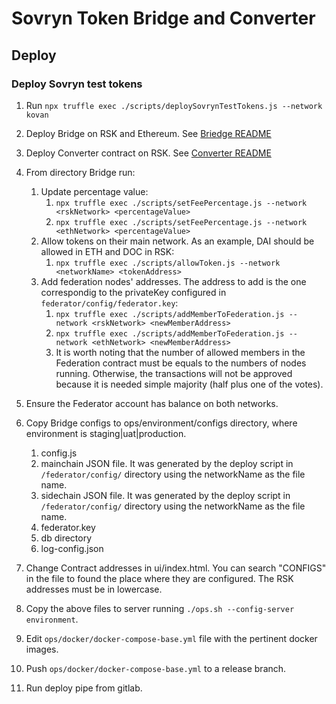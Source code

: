 # Sovryn Token Bridge and Converter

## Deploy

### Deploy Sovryn test tokens
1. Run `npx truffle exec ./scripts/deploySovrynTestTokens.js --network kovan`

2. Deploy Bridge on RSK and Ethereum. See [Briedge README](./sovryn-token-bridge/bridge/README.md)
3. Deploy Converter contract on RSK. See [Converter README](./token-converter/README.md)
4. From directory Bridge run:
   1. Update percentage value:
      1. `npx truffle exec ./scripts/setFeePercentage.js --network <rskNetwork> <percentageValue>`
      2. `npx truffle exec ./scripts/setFeePercentage.js --network <ethNetwork> <percentageValue>`
   2. Allow tokens on their main network. As an example, DAI should be allowed in ETH and DOC in RSK:
      1. `npx truffle exec ./scripts/allowToken.js --network <networkName> <tokenAddress>`
   3. Add federation nodes' addresses. The address to add is the one correspondig to the privateKey configured in `federator/config/federator.key`:
      1. `npx truffle exec ./scripts/addMemberToFederation.js --network <rskNetwork> <newMemberAddress>`
      2. `npx truffle exec ./scripts/addMemberToFederation.js --network <ethNetwork> <newMemberAddress>`
      3. It is worth noting that the number of allowed members in the Federation contract must be equals to the numbers of nodes running. Otherwise, the transactions will not be approved because it is needed simple majority (half plus one of the votes).
5. Ensure the Federator account has balance on both networks.
6. Copy Bridge configs to ops/environment/configs directory, where environment is staging|uat|production.
   1. config.js
   2. mainchain JSON file. It was generated by the deploy script in `/federator/config/` directory using the networkName as the file name.
   3. sidechain JSON file. It was generated by the deploy script in `/federator/config/` directory using the networkName as the file name.
   4. federator.key
   5. db directory
   6. log-config.json
7. Change Contract addresses in ui/index.html. You can search "CONFIGS" in the file to found the place where they are configured. The RSK addresses must be in lowercase.
8. Copy the above files to server running `./ops.sh --config-server environment`.
9.  Edit `ops/docker/docker-compose-base.yml` file with the pertinent docker images.
10. Push `ops/docker/docker-compose-base.yml` to a release branch.
11. Run deploy pipe from gitlab.
